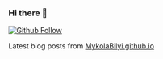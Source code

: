 ### Hi there 👋

<!--
**MykolaBilyi/MykolaBilyi** is a ✨ _special_ ✨ repository because its `README.md` (this file) appears on your GitHub profile.

Here are some ideas to get you started:

- 🔭 I’m currently working on ...
- 🌱 I’m currently learning ...
- 👯 I’m looking to collaborate on ...
- 🤔 I’m looking for help with ...
- 💬 Ask me about ...
- 📫 How to reach me: ...
- 😄 Pronouns: ...
- ⚡ Fun fact: ...
-->

[![Github Follow](https://img.shields.io/github/followers/MykolaBilyi?style=social)](https://github.com/MykolaBilyi)


Latest blog posts from [MykolaBilyi.github.io](mykolabilyi.github.io)
